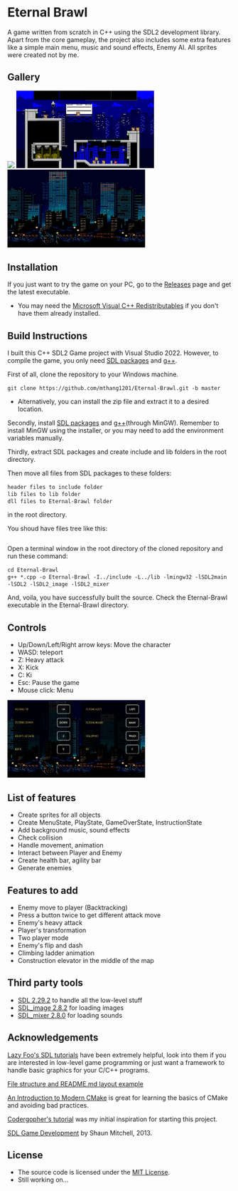 # Eternal Brawl
A game written from scratch in C++ using the SDL2 development library. Apart from the core gameplay, the project also includes some extra features like a simple main menu, music and sound effects, Enemy AI. All sprites were created not by me.

## Gallery
<!-- ![](gallery/gameplay.gif) -->
<img src="Eternal-Brawl/res/city/gameplay.png" width = "310">
<img src="Eternal-Brawl/res/city/background.png" width = "310">
<img src="Eternal-Brawl/res/city/menu_background.png" width = "310">
<!-- 
<img src="gallery/mainmenu.png" width = "310"> <img src="gallery/options.png" width = "310"> <img src="gallery/pausemenu.png" width = "310"> -->

## Installation
If you just want to try the game on your PC, go to the [Releases](https://github.com/mthang1201/Game/releases) page and get the latest executable.
- You may need the [Microsoft Visual C++ Redistributables](https://support.microsoft.com/en-us/topic/the-latest-supported-visual-c-downloads-2647da03-1eea-4433-9aff-95f26a218cc0) if you don't have them already installed.

## Build Instructions
I built this C++ SDL2 Game project with Visual Studio 2022. However, to compile the game, you only need [SDL packages](https://github.com/mthang1201/Eternal-Brawl/blob/master/README.md#third-party-tools) and [g++](https://www.mingw-w64.org/downloads/).

First of all, clone the repository to your Windows machine.
```
git clone https://github.com/mthang1201/Eternal-Brawl.git -b master
```
- Alternatively, you can install the zip file and extract it to a desired location.

Secondly, install [SDL packages](https://github.com/mthang1201/Eternal-Brawl/blob/master/README.md#third-party-tools) and [g++](https://www.mingw-w64.org/downloads/)(through MinGW). Remember to install MinGW using the installer, or you may need to add the environment variables manually.

Thirdly, extract SDL packages and create include and lib folders in the root directory.

Then move all files from SDL packages to these folders:
```
header files to include folder
lib files to lib folder
dll files to Eternal-Brawl folder
```
in the root directory.

You shoud have files tree like this:
```
```

Open a terminal window in the root directory of the cloned repository and run these command:
```
cd Eternal-Brawl
g++ *.cpp -o Eternal-Brawl -I../include -L../lib -lmingw32 -lSDL2main -lSDL2 -lSDL2_image -lSDL2_mixer
```

And, voila, you have successfully built the source. Check the Eternal-Brawl executable in the Eternal-Brawl directory.

## Controls
- Up/Down/Left/Right arrow keys: Move the character
- WASD: teleport
- Z: Heavy attack
- X: Kick
- C: Ki
- Esc: Pause the game
- Mouse click: Menu
<img src="Eternal-Brawl/res/city/instruction_background.png" width = "310">

## List of features
- Create sprites for all objects
- Create MenuState, PlayState, GameOverState, InstructionState
- Add background music, sound effects
- Check collision
- Handle movement, animation
- Interact between Player and Enemy
- Create health bar, agility bar
- Generate enemies

## Features to add
- Enemy move to player (Backtracking)
- Press a button twice to get different attack move
- Enemy's heavy attack
- Player's transformation
- Two player mode
- Enemy's flip and dash
- Climbing ladder animation
- Construction elevator in the middle of the map

## Third party tools
- [SDL 2.29.2](https://github.com/libsdl-org/SDL/releases/tag/prerelease-2.29.2) to handle all the low-level stuff
- [SDL_image 2.8.2](https://github.com/libsdl-org/SDL_image/releases/tag/release-2.8.2) for loading images
- [SDL_mixer 2.8.0](https://github.com/libsdl-org/SDL_mixer/releases/tag/release-2.8.0) for loading sounds

## Acknowledgements
[Lazy Foo's SDL tutorials](https://lazyfoo.net/tutorials/SDL/index.php) have been extremely helpful, look into them if you are interested in low-level game programming or just want a framework to handle basic graphics for your C/C++ programs.

[File structure and README.md layout example](https://github.com/mvlassis/pixeltetris)

[An Introduction to Modern CMake](https://www.willusher.io/sdl2%20tutorials/2014/03/06/lesson-0-cmake) is great for learning the basics of CMake and avoiding bad practices.

[Codergopher's tutorial](https://www.youtube.com/playlist?list=PL2RPjWnJduNmXHRYwdtublIPdlqocBoLS) was my initial inspiration for starting this project.

[SDL Game Development](https://books.google.com.vn/books/about/SDL_Game_Development.html?id=SbmfrHIlhK4C&source=kp_book_description&redir_esc=y) by Shaun Mitchell, 2013.

## License
- The source code is licensed under the [MIT License](https://tldrlegal.com/license/mit-license).
- Still working on...
<!-- - The Munro fonts are licensed under the [SIL Open Font License](http://scripts.sil.org/OFL). -->
